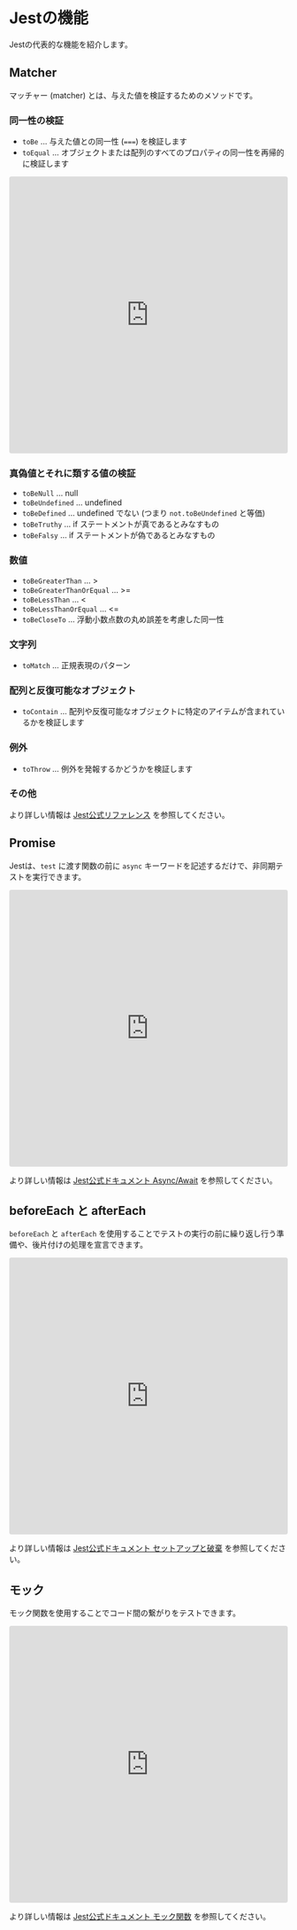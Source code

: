 # Jestの機能

Jestの代表的な機能を紹介します。

## Matcher

マッチャー (matcher) とは、与えた値を検証するためのメソッドです。

### 同一性の検証

- `toBe` … 与えた値との同一性 (`===`) を検証します
- `toEqual` … オブジェクトまたは配列のすべてのプロパティの同一性を再帰的に検証します

<iframe
  src="https://codesandbox.io/embed/github/kou029w/jest-hands-on/tree/main/templates/basic?codemirror=1&hidenavigation=1&previewwindow=tests&view=split&module=%2FtoBe.test.js"
  style="
    width:100%;
    height:500px;
    border:0;
    border-radius: 4px;
    overflow:hidden;
  "
  title="basic"
  sandbox="allow-forms allow-modals allow-popups allow-presentation allow-same-origin allow-scripts"
></iframe>

### 真偽値とそれに類する値の検証

- `toBeNull` … null
- `toBeUndefined` … undefined
- `toBeDefined` … undefined でない (つまり `not.toBeUndefined` と等価)
- `toBeTruthy` … if ステートメントが真であるとみなすもの
- `toBeFalsy` … if ステートメントが偽であるとみなすもの

### 数値

- `toBeGreaterThan` … >
- `toBeGreaterThanOrEqual` … >=
- `toBeLessThan` … <
- `toBeLessThanOrEqual` … <=
- `toBeCloseTo` … 浮動小数点数の丸め誤差を考慮した同一性

### 文字列

- `toMatch` … 正規表現のパターン

### 配列と反復可能なオブジェクト

- `toContain` … 配列や反復可能なオブジェクトに特定のアイテムが含まれているかを検証します

### 例外

- `toThrow` … 例外を発報するかどうかを検証します

### その他

より詳しい情報は [Jest公式リファレンス](https://jestjs.io/ja/docs/expect) を参照してください。

## Promise

Jestは、`test` に渡す関数の前に `async` キーワードを記述するだけで、非同期テストを実行できます。

<iframe
  src="https://codesandbox.io/embed/github/kou029w/jest-hands-on/tree/main/templates/promise?codemirror=1&hidenavigation=1&previewwindow=tests&view=split&module=%2Fpromise.test.js"
  style="
    width:100%;
    height:500px;
    border:0;
    border-radius: 4px;
    overflow:hidden;
  "
  title="promise"
  sandbox="allow-forms allow-modals allow-popups allow-presentation allow-same-origin allow-scripts"
></iframe>

より詳しい情報は [Jest公式ドキュメント Async/Await](https://jestjs.io/ja/docs/asynchronous#asyncawait) を参照してください。

## beforeEach と afterEach

`beforeEach` と `afterEach` を使用することでテストの実行の前に繰り返し行う準備や、後片付けの処理を宣言できます。

<iframe
  src="https://codesandbox.io/embed/github/kou029w/jest-hands-on/tree/main/templates/scope?codemirror=1&hidenavigation=1&previewwindow=tests&view=split&module=%2Fscope.test.js"
  style="
    width:100%;
    height:500px;
    border:0;
    border-radius: 4px;
    overflow:hidden;
  "
  title="scope"
  sandbox="allow-forms allow-modals allow-popups allow-presentation allow-same-origin allow-scripts"
></iframe>

より詳しい情報は [Jest公式ドキュメント セットアップと破棄](https://jestjs.io/ja/docs/setup-teardown) を参照してください。

## モック

モック関数を使用することでコード間の繋がりをテストできます。

<iframe
  src="https://codesandbox.io/embed/github/kou029w/jest-hands-on/tree/main/templates/mock?codemirror=1&hidenavigation=1&previewwindow=tests&view=split&module=%2Fmock.test.js"
  style="
    width:100%;
    height:500px;
    border:0;
    border-radius: 4px;
    overflow:hidden;
  "
  title="mock"
  sandbox="allow-forms allow-modals allow-popups allow-presentation allow-same-origin allow-scripts"
></iframe>

より詳しい情報は [Jest公式ドキュメント モック関数](https://jestjs.io/ja/docs/mock-functions) を参照してください。
